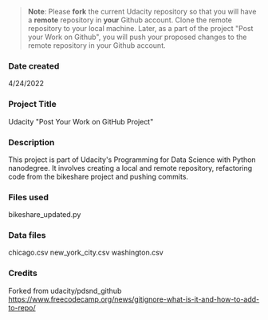 >**Note**: Please **fork** the current Udacity repository so that you will have a **remote** repository in **your** Github account. Clone the remote repository to your local machine. Later, as a part of the project "Post your Work on Github", you will push your proposed changes to the remote repository in your Github account.

### Date created
4/24/2022

### Project Title
Udacity "Post Your Work on GitHub Project"

### Description
This project is part of Udacity's Programming for Data Science with Python nanodegree. It involves creating a local and remote repository, refactoring code from the bikeshare project and pushing commits.

### Files used
bikeshare_updated.py

### Data files
chicago.csv
new_york_city.csv
washington.csv

### Credits
Forked from udacity/pdsnd_github
https://www.freecodecamp.org/news/gitignore-what-is-it-and-how-to-add-to-repo/

